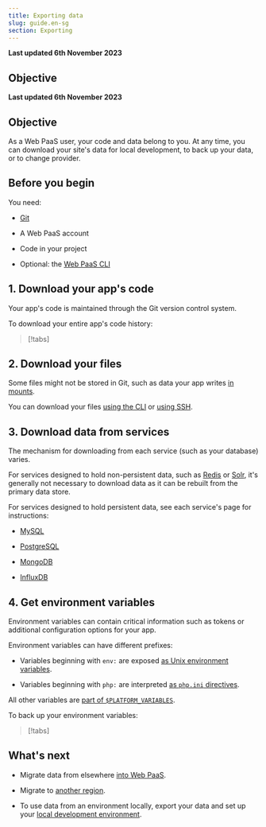 ```yaml
---
title: Exporting data
slug: guide.en-sg
section: Exporting
---
```


**Last updated 6th November 2023**



## Objective  

**Last updated 6th November 2023**



## Objective  

As a Web PaaS user, your code and data belong to you.
At any time, you can download your site's data for local development, to back up your data, or to change provider.

## Before you begin

You need:

- [Git](https://git-scm.com/downloads)


- A Web PaaS account


- Code in your project


- Optional: the [Web PaaS CLI](../../administration-cli)



## 1. Download your app's code

Your app's code is maintained through the Git version control system.

To download your entire app's code history:

> [!tabs]      

## 2. Download your files

Some files might not be stored in Git,
such as data your app writes [in mounts](../../create-apps-app-reference#mounts).

You can download your files [using the CLI](../../development-file-transfer#transfer-files-using-the-cli) or [using SSH](../../development-file-transfer#transfer-files-using-an-ssh-client).

## 3. Download data from services

The mechanism for downloading from each service (such as your database) varies.

For services designed to hold non-persistent data, such as [Redis](../../add-services-redis) or [Solr](../../add-services-solr),
it's generally not necessary to download data as it can be rebuilt from the primary data store.

For services designed to hold persistent data, see each service's page for instructions:

- [MySQL](../../add-services-mysql#exporting-data)


- [PostgreSQL](../../add-services-postgresql#exporting-data)


- [MongoDB](../../add-services-mongodb#exporting-data)


- [InfluxDB](../../add-services-influxdb#export-data)



## 4. Get environment variables

Environment variables can contain critical information such as tokens or additional configuration options for your app.

Environment variables can have different prefixes:

- Variables beginning with `env:` are exposed [as Unix environment variables](../../development-variables#top-level-environment-variables).


- Variables beginning with `php:` are interpreted [as `php.ini` directives](../../development-variables#php-specific-variables).



All other variables are [part of `$PLATFORM_VARIABLES`](../../development-variables/use-variables#use-provided-variables).

To back up your environment variables:

> [!tabs]      

## What's next

- Migrate data from elsewhere [into Web PaaS](../migrating).


- Migrate to [another region](../../projects-region-migration).


- To use data from an environment locally, export your data and set up your [local development environment](../../development-local).


